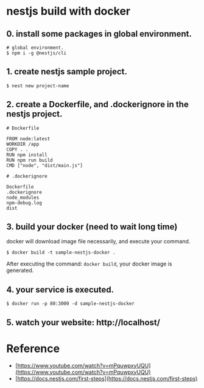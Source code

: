# nestjs build with docker

## 0. install some packages in global environment. 
```
# global environment.
$ npm i -g @nestjs/cli
```

## 1. create nestjs sample project.
```
$ nest new project-name
```

## 2. create a Dockerfile, and .dockerignore in the nestjs project.
```
# Dockerfile

FROM node:latest
WORKDIR /app
COPY . .
RUN npm install
RUN npm run build
CMD ["node", "dist/main.js"]
```

```
# .dockerignore

Dockerfile
.dockerignore
node_modules
npm-debug.log
dist
```

## 3. build your docker (need to wait long time)
docker will download  image file necessarily, and execute your command.

```
$ docker build -t sample-nestjs-docker .
```

After executing the command: `docker build`, your docker image is generated.


## 4. your service is executed.
```
$ docker run -p 80:3000 -d sample-nestjs-docker
```

## 5. watch your website: http://localhost/


# Reference
- [https://www.youtube.com/watch?v=mPquwpxyUQU](https://www.youtube.com/watch?v=mPquwpxyUQU)
- [https://docs.nestjs.com/first-steps](https://docs.nestjs.com/first-steps)